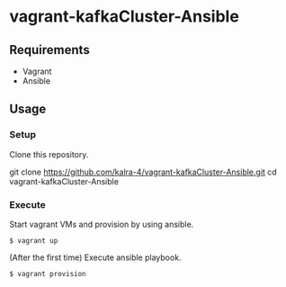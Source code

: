 # vagrant-kafkaCluster-Ansible

## Requirements

- Vagrant
- Ansible

## Usage

### Setup

Clone this repository.

git clone https://github.com/kalra-4/vagrant-kafkaCluster-Ansible.git
cd vagrant-kafkaCluster-Ansible


### Execute

Start vagrant VMs and provision by using ansible.

    $ vagrant up

(After the first time) Execute ansible playbook.

    $ vagrant provision
